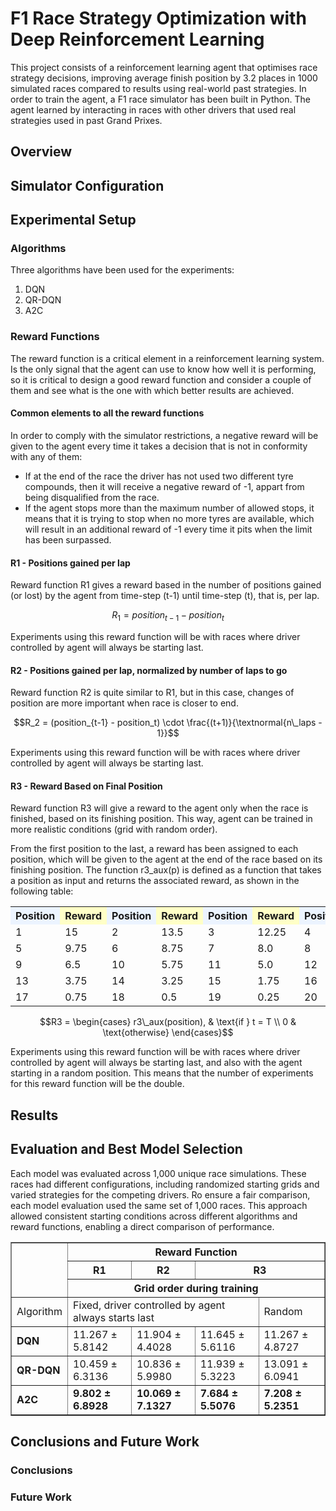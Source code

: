 # F1 Race Strategy Optimization with Deep Reinforcement Learning

This project consists of a reinforcement learning agent that optimises race strategy decisions, improving average finish position by 3.2 places in 1000 simulated races compared to results
using real-world past strategies. In order to train the agent, a F1 race simulator has been built in Python. The agent learned by interacting in races with other drivers that used real
strategies used in past Grand Prixes.

## Overview

## Simulator Configuration

## Experimental Setup

### Algorithms

Three algorithms have been used for the experiments:

1. DQN
2. QR-DQN
3. A2C

### Reward Functions

The reward function is a critical element in a reinforcement learning system. Is the only signal that the agent can use to know how well it is performing, so it is critical to design a good reward function and consider a couple of them and see what is the one with which better results are achieved.

#### Common elements to all the reward functions

In order to comply with the simulator restrictions, a negative reward will be given to the agent every time it takes a decision that is not in conformity with any of them:

- If at the end of the race the driver has not used two different tyre compounds, then it will receive a negative reward of -1, appart from being disqualified from the race.
- If the agent stops more than the maximum number of allowed stops, it means that it is trying to stop when no more tyres are available, which will result in an additional reward of -1 every time it pits when the limit has been surpassed.

#### R1 - Positions gained per lap

Reward function R1 gives a reward based in the number of positions gained (or lost) by the agent from time-step \(t-1\) until time-step \(t\), that is, per lap.

```math
R_1 = position_{t-1} - position_t
```

Experiments using this reward function will be with races where driver controlled by agent will always be starting last.

#### R2 - Positions gained per lap, normalized by number of laps to go

Reward function R2 is quite similar to R1, but in this case, changes of position are more important when race is closer to end.

```math
R_2 = (position_{t-1} - position_t) \cdot \frac{(t+1)}{\textnormal{n\_laps - 1}}
```
Experiments using this reward function will be with races where driver controlled by agent will always be starting last.

#### R3 - Reward Based on Final Position

Reward function R3 will give a reward to the agent only when the race is finished, based on its finishing position. This way, agent can be trained in more realistic conditions (grid with random order).

From the first position to the last, a reward has been assigned to each position, which will be given to the agent at the end of the race based on its finishing position. The function r3_aux(p) is defined as a function that takes a position as input and returns the associated reward, as shown in the following table:

<table>
  <tr>
    <th style="background-color:#ECF4FF;">Position</th>
    <th style="background-color:#FFFFC7;">Reward</th>
    <th style="background-color:#ECF4FF;">Position</th>
    <th style="background-color:#FFFFC7;">Reward</th>
    <th style="background-color:#ECF4FF;">Position</th>
    <th style="background-color:#FFFFC7;">Reward</th>
    <th style="background-color:#ECF4FF;">Position</th>
    <th style="background-color:#FFFFC7;">Reward</th>
  </tr>
  <tr>
    <td>1</td><td>15</td><td>2</td><td>13.5</td><td>3</td><td>12.25</td><td>4</td><td>11</td>
  </tr>
  <tr>
    <td>5</td><td>9.75</td><td>6</td><td>8.75</td><td>7</td><td>8.0</td><td>8</td><td>7.25</td>
  </tr>
  <tr>
    <td>9</td><td>6.5</td><td>10</td><td>5.75</td><td>11</td><td>5.0</td><td>12</td><td>4.25</td>
  </tr>
  <tr>
    <td>13</td><td>3.75</td><td>14</td><td>3.25</td><td>15</td><td>1.75</td><td>16</td><td>1.25</td>
  </tr>
  <tr>
    <td>17</td><td>0.75</td><td>18</td><td>0.5</td><td>19</td><td>0.25</td><td>20</td><td>0</td>
  </tr>
</table>

```math
R3 = \begin{cases} r3\_aux(position), & \text{if } t = T \\ 0 & \text{otherwise} \end{cases}
```
Experiments using this reward function will be with races where driver controlled by agent will always be starting last, and also with the agent starting in a random position. This means that the number of experiments for this reward function will be the double.

## Results

## Evaluation and Best Model Selection

Each model was evaluated across 1,000 unique race simulations. These races had different configurations, including randomized starting grids and varied strategies for the competing drivers. Ro ensure a fair comparison, each model evaluation used the same set of 1,000 races. This approach allowed consistent starting conditions across different algorithms and reward functions, enabling a direct comparison of performance.

<table border="1" cellspacing="0" cellpadding="5">
  <tr>
    <th rowspan="3"></th>
    <th colspan="8">Reward Function</th>
  </tr>
  <tr>
    <th colspan="2">R1</th>
    <th colspan="2">R2</th>
    <th colspan="4">R3</th>
  </tr>
  <tr>
    <th colspan="8">Grid order during training</th>
  </tr>
  <tr>
    <td>Algorithm</td>
    <td colspan="7">Fixed, driver controlled by agent always starts last</td>
    <td>Random</td>
  </tr>
  <tr>
    <td><b>DQN</b></td>
    <td colspan="2">11.267 ± 5.8142</td>
    <td colspan="2">11.904 ± 4.4028</td>
    <td colspan="3">11.645 ± 5.6116</td>
    <td>11.267 ± 4.8727</td>
  </tr>
  <tr>
    <td><b>QR-DQN</b></td>
    <td colspan="2">10.459 ± 6.3136</td>
    <td colspan="2">10.836 ± 5.9980</td>
    <td colspan="3">11.939 ± 5.3223</td>
    <td>13.091 ± 6.0941</td>
  </tr>
  <tr>
    <td><b>A2C</b></td>
    <td colspan="2"><b>9.802 ± 6.8928</b></td>
    <td colspan="2"><b>10.069 ± 7.1327</b></td>
    <td colspan="3"><b>7.684 ± 5.5076</b></td>
    <td><b>7.208 ± 5.2351</b></td>
  </tr>
</table>




## Conclusions and Future Work

### Conclusions

### Future Work

